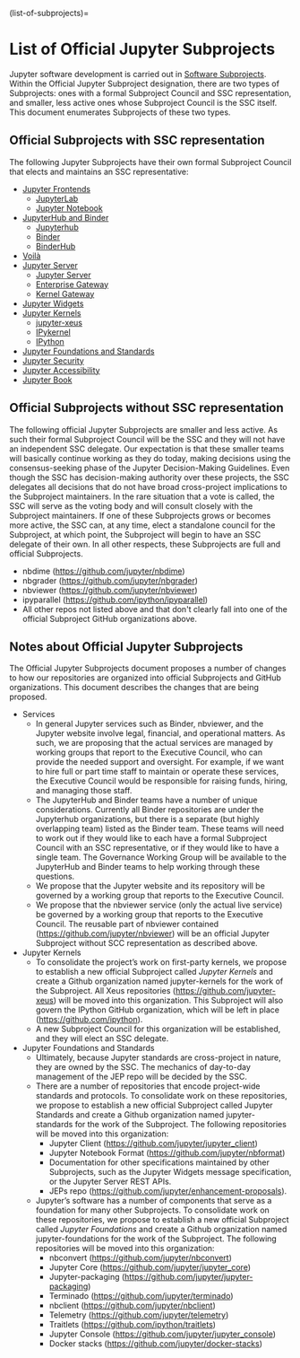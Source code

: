 (list-of-subprojects)=
# List of Official Jupyter Subprojects

Jupyter software development is carried out in [Software Subprojects](./software_subprojects). Within the Official Jupyter Subproject designation, there are two types of Subprojects: ones with a formal Subproject Council and SSC representation, and smaller, less active ones whose Subproject Council is the SSC itself. This document enumerates Subprojects of these two types.

## Official Subprojects with SSC representation

The following Jupyter Subprojects have their own formal Subproject Council that elects and maintains an SSC representative:

- [Jupyter Frontends](https://github.com/jupyterlab/frontends-team-compass)
  - [JupyterLab](https://github.com/jupyterlab/jupyterlab)
  - [Jupyter Notebook](https://github.com/jupyter/notebook)
- [JupyterHub and Binder](https://github.com/jupyterhub/team-compass)
  - [Jupyterhub](https://github.com/jupyterhub/jupyterhub)
  - [Binder](https://github.com/jupyterhub/binder)
  - [BinderHub](https://github.com/jupyterhub/binderhub)
- [Voilà](https://voila-dashboards.github.io/)
- [Jupyter Server](https://github.com/jupyter-server/team-compass)
  - [Jupyter Server](https://github.com/jupyter-server/jupyter_server)
  - [Enterprise Gateway](https://github.com/jupyter/enterprise_gateway)
  - [Kernel Gateway](https://github.com/jupyter/kernel_gateway)
- [Jupyter Widgets](https://github.com/jupyter-widgets/team-compass)
- [Jupyter Kernels](https://github.com/jupyter/kernels-team-compass)
  - [jupyter-xeus](https://github.com/jupyter-xeus/)
  - [IPykernel](https://github.com/ipython/ipykernel)
  - [IPython](https://github.com/ipython/ipython)
- [Jupyter Foundations and Standards](https://github.com/jupyter/foundations-and-standards-team-compass)
- [Jupyter Security](https://github.com/jupyter/security)
- [Jupyter Accessibility](https://github.com/jupyter/accessibility)
- [Jupyter Book](https://github.com/jupyter-book/team-compass)

## Official Subprojects without SSC representation

The following official Jupyter Subprojects are smaller and less active. As such their formal Subproject Council will be the SSC and they will not have an independent SSC delegate. Our expectation is that these smaller teams will basically continue working as they do today, making decisions using the consensus-seeking phase of the Jupyter Decision-Making Guidelines. Even though the SSC has decision-making authority over these projects, the SSC delegates all decisions that do not have broad cross-project implications to the Subproject maintainers. In the rare situation that a vote is called, the SSC will serve as the voting body and will consult closely with the Subproject maintainers. If one of these Subprojects grows or becomes more active, the SSC can, at any time, elect a standalone council for the Subproject, at which point, the Subproject will begin to have an SSC delegate of their own. In all other respects, these Subprojects are full and official Subprojects.

- nbdime (https://github.com/jupyter/nbdime)
- nbgrader (https://github.com/jupyter/nbgrader)
- nbviewer (https://github.com/jupyter/nbviewer)
- ipyparallel (https://github.com/ipython/ipyparallel)
- All other repos not listed above and that don't clearly fall into one of the official Subproject GitHub organizations above.

## Notes about Official Jupyter Subprojects

The Official Jupyter Subprojects document proposes a number of changes to how our repositories are organized into official Subprojects and GitHub organizations. This document describes the changes that are being proposed.

- Services
  - In general Jupyter services such as Binder, nbviewer, and the Jupyter website involve legal, financial, and operational matters. As such, we are proposing that the actual services are managed by working groups that report to the Executive Council, who can provide the needed support and oversight. For example, if we want to hire full or part time staff to maintain or operate these services, the Executive Council would be responsible for raising funds, hiring, and managing those staff.
  - The JupyterHub and Binder teams have a number of unique considerations. Currently all Binder repositories are under the Jupyterhub organizations, but there is a separate (but highly overlapping team) listed as the Binder team. These teams will need to work out if they would like to each have a formal Subproject Council with an SSC representative, or if they would like to have a single team. The Governance Working Group will be available to the JupyterHub and Binder teams to help working through these questions.
  - We propose that the Jupyter website and its repository will be governed by a working group that reports to the Executive Council.
  - We propose that the nbviewer service (only the actual live service) be governed by a working group that reports to the Executive Council. The reusable part of nbviewer contained (https://github.com/jupyter/nbviewer) will be an official Jupyter Subproject without SCC representation as described above.
- Jupyter Kernels
  - To consolidate the project’s work on first-party kernels, we propose to establish a new official Subproject called _Jupyter Kernels_ and create a Github organization named jupyter-kernels for the work of the Subproject. All Xeus repositories (https://github.com/jupyter-xeus) will be moved into this organization. This Subproject will also govern the IPython GitHub organization, which will be left in place (https://github.com/ipython).
  - A new Subproject Council for this organization will be established, and they will elect an SSC delegate.
- Jupyter Foundations and Standards
  - Ultimately, because Jupyter standards are cross-project in nature, they are owned by the SSC. The mechanics of day-to-day management of the JEP repo will be decided by the SSC.
  - There are a number of repositories that encode project-wide standards and protocols. To consolidate work on these repositories, we propose to establish a new official Subproject called Jupyter Standards and create a Github organization named jupyter-standards for the work of the Subproject. The following repositories will be moved into this organization:
    - Jupyter Client (https://github.com/jupyter/jupyter_client)
    - Jupyter Notebook Format (https://github.com/jupyter/nbformat)
    - Documentation for other specifications maintained by other Subprojects, such as the Jupyter Widgets message specification, or the Jupyter Server REST APIs.
    - JEPs repo (https://github.com/jupyter/enhancement-proposals).
  - Jupyter’s software has a number of components that serve as a foundation for many other Subprojects. To consolidate work on these repositories, we propose to establish a new official Subproject called _Jupyter Foundations_ and create a Github organization named jupyter-foundations for the work of the Subproject. The following repositories will be moved into this organization:
    - nbconvert (https://github.com/jupyter/nbconvert)
    - Jupyter Core (https://github.com/jupyter/jupyter_core)
    - Jupyter-packaging (https://github.com/jupyter/jupyter-packaging)
    - Terminado (https://github.com/jupyter/terminado)
    - nbclient (https://github.com/jupyter/nbclient)
    - Telemetry (https://github.com/jupyter/telemetry)
    - Traitlets (https://github.com/ipython/traitlets)
    - Jupyter Console (https://github.com/jupyter/jupyter_console)
    - Docker stacks (https://github.com/jupyter/docker-stacks)
